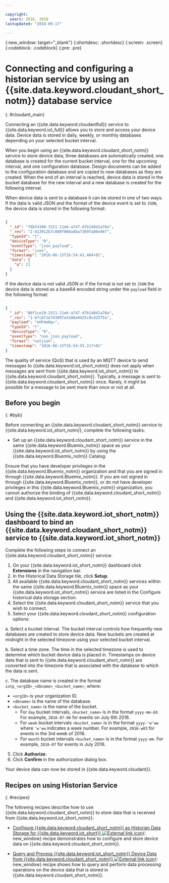 ```yaml
---

copyright:
  years: 2016, 2018
lastupdated: "2018-09-17"

---
```


{:new_window: target="\_blank"}
{:shortdesc: .shortdesc}
{:screen: .screen}
{:codeblock: .codeblock}
{:pre: .pre}

# Connecting and configuring a historian service by using an {{site.data.keyword.cloudant_short_notm}} database service
{: #cloudant_main}

Connecting an {{site.data.keyword.cloudantfull}} service to {{site.data.keyword.iot_full}} allows you to store and access your device data. Device data is stored in daily, weekly, or monthly databases depending on your selected bucket interval.

When you begin using an {{site.data.keyword.cloudant_short_notm}} service to store device data, three databases are automatically created; one database is created for the current bucket interval, one for the upcoming interval, and one configuration database. Design documents can be added to the configuration database and are copied to new databases as they are created. When the end of an interval is reached, device data is stored in the bucket database for the new interval and a new database is created for the following interval.

When device data is sent to a database it can be stored in one of two ways. If the data is valid JSON and the format of the device event is set to `JSON`, the device data is stored in the following format:

```json

{
  "_id": "78bf4380-3311-11e6-a747-d7b140d1a70a",
  "_rev": "2-d13912b7c089f060a4ba7369fa86e46f",
  "typeId": "t",
  "deviceType": "0",
  "eventType": "json_payload",
  "format": "json",
  "timestamp": "2016-06-15T16:54:41.464+01",
  "data": {
    "a": 22
  }
}

```

If the device data is not valid JSON or if the format is not set to `JSON` the device data is stored as a base64 encoded string under the `payload` field in the following format:

```json

{
  "_id": "80f1ce10-3311-11e6-a747-d7b140d1a70a",
  "_rev": "1-bfcbf1e74389fe4188a9425c0cd2575a",
  "payload": "eHh4eHg=",
  "typeId": "t",
  "deviceType": "0",
  "eventType": "non_json_payload",
  "format": "notjson",
  "timestamp": "2016-06-15T16:54:55.217+01"
}

```
The quality of service (QoS) that is used by an MQTT device to send messages to {{site.data.keyword.iot_short_notm}} does not apply when messages are sent from {{site.data.keyword.iot_short_notm}} to {{site.data.keyword.cloudant_short_notm}}. Typically, a message is sent to {{site.data.keyword.cloudant_short_notm}} once. Rarely, it might be possible for a message to be sent more than once or not at all. 

## Before you begin  
{: #byb}

Before connecting an {{site.data.keyword.cloudant_short_notm}} service to {{site.data.keyword.iot_short_notm}}, complete the following tasks:

- Set up an {{site.data.keyword.cloudant_short_notm}} service in the same {{site.data.keyword.Bluemix_notm}} space as your {{site.data.keyword.iot_short_notm}} by using the {{site.data.keyword.Bluemix_notm}} Catalog.

Ensure that you have developer privileges in the {{site.data.keyword.Bluemix_notm}} organization and that you are signed in through {{site.data.keyword.Bluemix_notm}}. If you are not signed in through {{site.data.keyword.Bluemix_notm}}, or do not have developer privileges in this {{site.data.keyword.Bluemix_notm}} organization, you cannot authorize the binding of  {{site.data.keyword.cloudant_short_notm}} and {{site.data.keyword.iot_short_notm}}.

## Using the {{site.data.keyword.iot_short_notm}} dashboard to bind an {{site.data.keyword.cloudant_short_notm}} service to {{site.data.keyword.iot_short_notm}}

Complete the following steps to connect an {{site.data.keyword.cloudant_short_notm}} service:

1. On your {{site.data.keyword.iot_short_notm}} dashboard click **Extensions** in the navigation bar.
2. In the Historical Data Storage tile, click **Setup**.
2. All available {{site.data.keyword.cloudant_short_notm}} services within the same {{site.data.keyword.Bluemix_notm}} space as your {{site.data.keyword.iot_short_notm}} service are listed in the Configure historical data storage section.
3. Select the {{site.data.keyword.cloudant_short_notm}} service that you wish to connect.
4. Select your {{site.data.keyword.cloudant_short_notm}} configuration options:

  a. Select a bucket interval. The bucket interval controls how frequently new databases are created to store device data. New buckets are created at midnight in the selected timezone using your selected bucket interval.

  b. Select a time zone. The time in the selected timezone is used to determine which bucket device data is placed in. Timestamps on device data that is sent to {{site.data.keyword.cloudant_short_notm}} are converted into the timezone that is associated with the  database to which the data is sent.

  c. The database name is created in the format `iotp_<orgID>_<dbname>_<bucket_name>`, where:

   * `<orgID>` is your organization ID.
   * `<dbname>` is the name of the database. 
   * `<bucket_name>` is the name of the bucket.
     * For `day` bucket intervals, `<bucket_name>` is in the format `yyyy-mm-dd`.  For example, `2016-07-06` for events on July 6th 2016.
     * For `week` bucket intervals  `<bucket_name>` is in the format `yyyy-'w'ww` where `'w'ww` indicates a week number.  For example, `2016-w03` for events in the 3rd week of 2016.
     * For `month` bucket intervals `<bucket_name>` is in the format `yyyy-mm`.  For example, `2016-07` for events in July 2016.

5. Click **Authorize**.
6. Click **Confirm** in the authorization dialog box.

Your device data can now be stored in {{site.data.keyword.cloudant}}.

## Recipes on using Historian Service  
{: #recipes}

The following recipes describe how to use {{site.data.keyword.cloudant_short_notm}} to store data that is received from {{site.data.keyword.iot_short_notm}}:

- [Configure {{site.data.keyword.cloudant_short_notm}} as Historian Data Storage for {{site.data.keyword.iot_short}} ![External link icon](../../icons/launch-glyph.svg "External link icon")](https://developer.ibm.com/recipes/tutorials/cloudant-nosql-db-as-historian-data-storage-for-ibm-watson-iot-parti/){: new_window} recipe demonstrates how to configure and store device data on {{site.data.keyword.cloudant_short_notm}}.

- [Query and Process {{site.data.keyword.iot_short_notm}} Device Data from {{site.data.keyword.cloudant_short_notm}} ![External link icon](../../icons/launch-glyph.svg "External link icon")](https://developer.ibm.com/recipes/tutorials/cloudant-nosql-db-as-historian-data-storage-for-ibm-watson-iot-partii){: new_window} recipe shows how to query and perform data processing operations on the device data that is stored in {{site.data.keyword.cloudant_short_notm}}.


